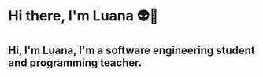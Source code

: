 # Hi there, I'm Luana 👽👾

## Hi, I'm Luana, I'm a software engineering student and **programming teacher**.

